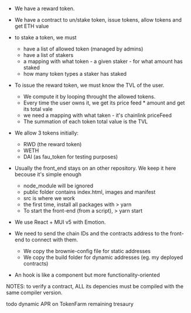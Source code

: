 - We have a reward token.
- We have a contract to un/stake token, issue tokens, allow tokens and get ETH value

- to stake a token, we must
    - have a list of allowed token (managed by admins)
    - have a list of stakers
    - a mapping with what token - a given staker - for what amount has staked
    - how many token types a staker has staked

- To issue the reward token, we must know the TVL of the user.
    - We compute it by looping throught the allowed tokens.
    - Every time the user owns it, we get its price feed * amount and get its total vale
    - we need a mapping with what taken - it's chainlink priceFeed
    - The summation of each token total value is the TVL

- We allow 3 tokens initially:
    - RWD (the reward token)
    - WETH
    - DAI (as fau_token for testing purposes)

- Usually the front_end stays on an other repository. We keep it here becouse it's simple enough
    - node_module will be ignored
    - public folder contains index.html, images and manifest
    - src is where we work
    - the first time, install all packages with > yarn
    - To start the front-end (from a script), > yarn start

- We use React + MUI v5 with Emotion.

- We need to send the chain IDs and the contracts address to the front-end to connect with them.
    - We copy the brownie-config file for static addresses
    - We copy the build folder for dynamic addresses (eg. my deployed contracts)

- An hook is like a component but more functionality-oriented

NOTES: to verify a contract, ALL its depencies must be compiled with the same compiler version.

todo dynamic APR on TokenFarm remaining tresaury
